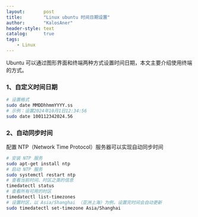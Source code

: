 ```yaml
---
layout:       post
title:        "Linux ubuntu 时间日期设置"
author:       "KalosAner"
header-style: text
catalog:      true
tags:
    - Linux
---
```


Ubuntu 可以通过图形界面和终端两种方式设置时间日期，本文主要介绍使用终端的方式。

### 1、自定义时间日期

```sh
# 设置格式
sudo date MMDDhhmmYYYY.ss
# 示例：设置2024年10月1日12:34:56
sudo date 100112342024.56
```

### 2、自动同步时间 

配置 NTP（Network Time Protocol）服务器可以实现自动同步时间

```sh
# 安装 NTP 服务
sudo apt-get install ntp
# 启动 NTP 服务
sudo systemctl restart ntp
# 查看当前时间、时区之类的信息
timedatectl status
# 查看所有可用的时区
timedatectl list-timezones
# 设置时区，以 Asia/Shanghai （亚洲上海）为例，设置完时间会自动更新
sudo timedatectl set-timezone Asia/Shanghai
```


